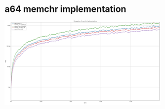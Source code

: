 # a64 memchr implementation

![performance](https://github.com/BjorneEk/memchr-perf/blob/master/plots/memchr.png)